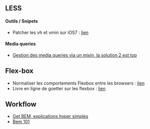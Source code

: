 ## LESS

#### Outils / Snipets

- Patcher les vh et vmin sur iOS7 : [lien](https://gist.github.com/zaygraveyard/dc4ca2cb5271d6e8d641#file-viewport-units-ios-less)

#### Media queries
- [Gestion des media queries via un mixin, la solution 2 est top](http://www.iambacon.co.uk/blog/life-is-now-easier-create-media-query-mixins-with-rulesets-less-css)

## Flex-box

- Normaliser les comportements Flexbox entre les browsers : [lien](http://philipwalton.com/articles/normalizing-cross-browser-flexbox-bugs/)
- Livre en ligne de goetter sur les flexbox : [lien](http://goetter.fr/livres/flexbox/)


## Workflow

- [Get BEM, explications hyper simples](http://getbem.com/naming/)
- [Bem 101](https://css-tricks.com/bem-101/)
